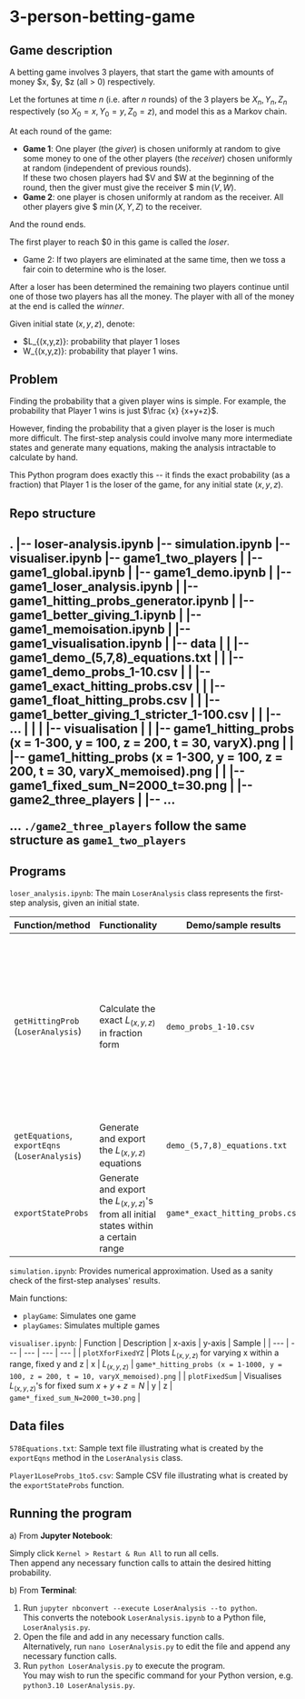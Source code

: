 # 3-person-betting-game

<h2>Game description</h2>

A betting game involves 3 players, that start the game with amounts of money $x, $y, $z (all > 0) respectively. 

Let the fortunes at time $n$ (i.e. after $n$ rounds) of the 3 players be $X_n, Y_n, Z_n$ respectively (so $X_0 = x, Y_0 = y, Z_0 = z$), and model this as a Markov chain.

At each round of the game:

* **Game 1**: One player (the <i>giver</i>) is chosen uniformly at random to give some money to one of the other players (the <i>receiver</i>) chosen uniformly at random (independent of previous rounds).<br> 
If these two chosen players had $V and $W at the beginning of the round, then the giver must give the receiver $ $\min (V, W)$.
* **Game 2**: one player is chosen uniformly at random as the receiver. All other players give $ $\min (X, Y, Z)$ to the receiver.

And the round ends.

The first player to reach $0 in this game is called the <i>loser</i>. 
* Game 2: If two players are eliminated at the same time, then we toss a fair coin to determine who is the loser.

After a loser has been determined the remaining two players continue until one of those two players has all the money. The player with all of the money at the end is called the <i>winner</i>.

Given initial state $(x, y, z)$, denote: 
* $L_{(x,y,z)}: probability that player 1 loses
* W_{(x,y,z)}: probability that player 1 wins.

<h2>Problem</h2>

Finding the probability that a given player wins is simple. For example, the probability that Player 1 wins is just $\frac {x} {x+y+z}$.

However, finding the probability that a given player is the loser is much more difficult. The first-step analysis could involve many more intermediate states and generate many equations, making the analysis intractable to calculate by hand.

This Python program does exactly this -- it finds the exact probability (as a fraction) that Player 1 is the loser of the game, for any initial state $(x, y, z)$.

<h2>Repo structure<h2>

.
|-- loser-analysis.ipynb
|-- simulation.ipynb
|-- visualiser.ipynb
|-- game1_two_players
|   |-- game1_global.ipynb
|   |-- game1_demo.ipynb
|   |-- game1_loser_analysis.ipynb
|   |-- game1_hitting_probs_generator.ipynb
|   |-- game1_better_giving_1.ipynb
|   |-- game1_memoisation.ipynb
|   |-- game1_visualisation.ipynb
|   |-- data
|   |   |-- game1_demo_(5,7,8)_equations.txt
|   |   |-- game1_demo_probs_1-10.csv
|   |   |-- game1_exact_hitting_probs.csv
|   |   |-- game1_float_hitting_probs.csv
|   |   |-- game1_better_giving_1_stricter_1-100.csv
|   |   |-- ...
|   |
|   |-- visualisation
|   |   |-- game1_hitting_probs (x = 1-300, y = 100, z = 200, t = 30, varyX).png
|   |   |-- game1_hitting_probs (x = 1-300, y = 100, z = 200, t = 30, varyX_memoised).png
|   |   |-- game1_fixed_sum_N=2000_t=30.png
|
|-- game2_three_players
|   |-- ...

... `./game2_three_players` follow the same structure as `game1_two_players`

<h2>Programs</h2>

`loser_analysis.ipynb`:
The main `LoserAnalysis` class represents the first-step analysis, given an initial state.

| Function/method | Functionality | Demo/sample results | Notes |
| --- | --- | --- | --- |
| `getHittingProb` (`LoserAnalysis`) | Calculate the exact $L_{(x,y,z)}$ in fraction form | `demo_probs_1-10.csv` | Also allows to approximate $L_{(x,y,z)}$, using memoisation + enumeration of all possible games up to a fixed number of rounds (faster method) |
`getEquations`, `exportEqns` (`LoserAnalysis`) | Generate and export the $L_{(x,y,z)}$ equations | `demo_(5,7,8)_equations.txt` |
| `exportStateProbs` | Generate and export the $L_{(x,y,z)}$'s from all initial states within a certain range | `game*_exact_hitting_probs.csv` | CSV with format: (Initial state, $L_{(x,y,z)}$) |


`simulation.ipynb`:
Provides numerical approximation. Used as a sanity check of the first-step analyses' results.

Main functions:
* `playGame`: Simulates one game
* `playGames`: Simulates multiple games

`visualiser.ipynb`:
| Function | Description | x-axis | y-axis | Sample |
| --- | --- | --- | --- | --- |
| `plotXforFixedYZ` | Plots $L_{(x,y,z)}$ for varying x within a range, fixed y and z | x | $L_{(x,y,z)}$ | `game*_hitting_probs (x = 1-1000, y = 100, z = 200, t = 10, varyX_memoised).png` | 
| `plotFixedSum` | Visualises $L_{(x,y,z)}$'s for fixed sum $x+y+z = N$ | y | z | `game*_fixed_sum_N=2000_t=30.png` |


<h2>Data files</h2>

`578Equations.txt`: Sample text file illustrating what is created by the `exportEqns` method in the `LoserAnalysis` class.<br>

`Player1LoseProbs_1to5.csv`: Sample CSV file illustrating what is created by the `exportStateProbs` function.

<h2>Running the program</h2>

a) From <b>Jupyter Notebook</b>: 

Simply click `Kernel > Restart & Run All` to run all cells.<br>
Then append any necessary function calls to attain the desired hitting probability.

b) From <b>Terminal</b>:

1. Run `jupyter nbconvert --execute LoserAnalysis --to python`.<br>
This converts the notebook `LoserAnalysis.ipynb` to a Python file, `LoserAnalysis.py`.
2. Open the file and add in any necessary function calls.<br>
Alternatively, run `nano LoserAnalysis.py` to edit the file and append any necessary function calls.
3. Run `python LoserAnalysis.py` to execute the program.<br>
You may wish to run the specific command for your Python version, e.g. `python3.10 LoserAnalysis.py`.
